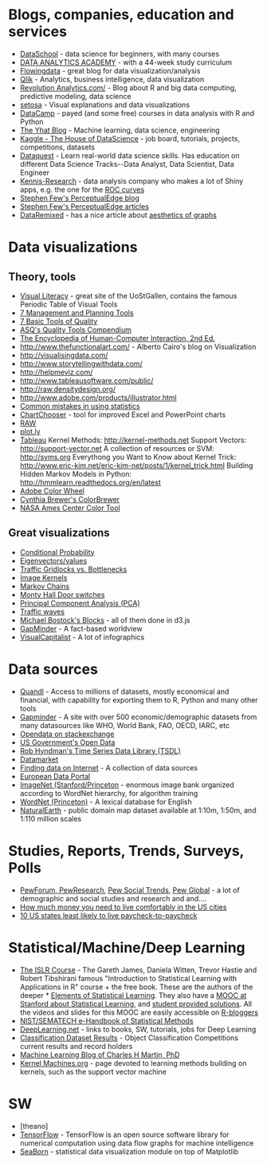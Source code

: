 # Blogs, companies, education and services
* [DataSchool](http://www.dataschool.io/) - data science for beginners, with many courses
* [DATA ANALYTICS ACADEMY](http://www.dataanalyticsacademy.com/) - with a 44-week study curriculum
* [Flowingdata](http://flowingdata.com/) - great blog for data visualization/analysis
* [Qlik](http://www.qlik.com/) - Analytics, business intelligence, data visualization
* [Revolution Analytics.com/](http://blog.revolutionanalytics.com/) - Blog about R and big data computing, predictive modeling, data science
* [setosa](http://setosa.io/) - Visual explanations and data visualizations
* [DataCamp](https://www.datacamp.com/) - payed (and some free) courses in data analysis with R and Python
* [The Yhat Blog](http://blog.yhat.com/) - Machine learning, data science, engineering
* [Kaggle - The House of DataScience](https://www.kaggle.com/) - job board, tutorials, projects, competitions, datasets
* [Dataquest](https://www.dataquest.io/) - Learn real-world data science skills. Has education on different Data Science Tracks--Data Analyst, Data Scientist, Data Engineer
* [Kennis-Research](https://kennis-research.com) - data analysis company who makes a lot of Shiny apps, e.g. the one for the [ROC curves](https://kennis-research.shinyapps.io/ROC-Curves/)
* [Stephen Few's PerceptualEdge blog](www.perceptualedge.com/blog)
* [Stephen Few's PerceptualEdge articles](www.perceptualedge.com/library.php)
* [DataRemixed](http://dataremixed.com/) - has a nice article about [aesthetics of graphs](http://dataremixed.com/2012/05/clarity-or-aesthetics-part-2-a-tale-of-four-quadrants/)

# Data visualizations
## Theory, tools
* [Visual Literacy](http://www.visual-literacy.org/index.html) - great site of the UoStGallen, contains the famous Periodic Table of Visual Tools
* [7 Management and Planning Tools](https://en.wikipedia.org/wiki/Seven_Management_and_Planning_Tools)
* [7 Basic Tools of Quality](https://en.wikipedia.org/wiki/Seven_Basic_Tools_of_Quality)
* [ASQ's Quality Tools Compendium](http://asq.org/learn-about-quality/quality-tools.html)
* [The Encyclopedia of Human-Computer Interaction, 2nd Ed.](https://www.interaction-design.org/literature)
* http://www.thefunctionalart.com/ - Alberto Cairo's blog on Visualization
* http://visualisingdata.com/
* http://www.storytellingwithdata.com/
* http://helpmeviz.com/
* http://www.tableausoftware.com/public/
* http://raw.densitydesign.org/
* http://www.adobe.com/products/illustrator.html
* [Common mistakes in using statistics](https://www.ma.utexas.edu/users/mks/statmistakes/StatisticsMistakes.html)
* [ChartChooser](http://labs.juiceanalytics.com/chartchooser/index.html) - tool for improved Excel and PowerPoint charts
* [RAW](http://app.raw.densitydesign.org/)
* [plot.ly](https://plot.ly/)
* [Tableau](https://public.tableau.com/s/)
Kernel Methods: http://kernel-methods.net
Support Vectors: http://support-vector.net
A collection of resources or SVM: http://svms.org
Everythong you Want to Know about Kernel Trick: http://www.eric-kim.net/eric-kim-net/posts/1/kernel_trick.html
Building Hidden Markov Models in Python: http://hmmlearn.readthedocs.org/en/latest
* [Adobe Color Wheel](https://color.adobe.com/create/color-wheel/)
* [Cynthia Brewer's ColorBrewer](http://colorbrewer2.org/)
* [NASA Ames Center Color Tool](http://colorusage.arc.nasa.gov/ColorTool_appletPC.html)



## Great visualizations
* [Conditional Probability](http://setosa.io/ev/conditional-probability/)
* [Eigenvectors/values](http://setosa.io/ev/eigenvectors-and-eigenvalues/)
* [Traffic Gridlocks vs. Bottlenecks](http://setosa.io/blog/2014/09/02/gridlock/)
* [Image Kernels](http://setosa.io/ev/image-kernels/)
* [Markov Chains](http://setosa.io/ev/markov-chains/)
* [Monty Hall Door switches](http://blog.vctr.me/monty-hall/)
* [Principal Component Analysis (PCA)](http://setosa.io/ev/principal-component-analysis/)
* [Traffic waves](http://ww2.kqed.org/lowdown/2013/11/12/traffic-waves/)
* [Michael Bostock's Blocks](http://bl.ocks.org/) - all of them done in d3.js
* [GapMinder](www.gapminder.org) - A fact-based worldview
* [VisualCapitalist](www.VisualCapitalist.com) - A lot of infographics

# Data sources
* [Quandl](https://www.quandl.com/) - Access to millions of datasets, mostly economical and financial, with capability for exporting them to R, Python and many other tools
* [Gapminder](http://www.gapminder.org/data/) - A site with over 500 economic/demographic datasets from many datasources like WHO, World Bank, FAO, OECD, IARC, etc
* [Opendata on stackexchange](http://opendata.stackexchange.com/)
* [US Government's Open Data](http://www.data.gov/)
* [Rob Hyndman's Time Series Data Library (TSDL)](https://datamarket.com/data/list/?q=provider:tsdl)
* [Datamarket](https://datamarket.com/)
* [Finding data on Internet](http://www.inside-r.org/howto/finding-data-internet) - A collection of data sources
* [European Data Portal](http://www.europeandataportal.eu/en/)
* [ImageNet (Stanford/Princeton](http://www.image-net.org/) - enormous image bank organized according to WordNet hierarchy, for algorithm training
* [WordNet (Princeton)](http://wordnet.princeton.edu/) - A lexical database for English
* [NaturalEarth](http://www.naturalearthdata.com/) - public domain map dataset available at 1:10m, 1:50m, and 1:110 million scales

# Studies, Reports, Trends, Surveys, Polls
* [PewForum, PewResearch](http://www.pewresearch.org/), [Pew Social Trends](http://www.pewsocialtrends.org/), [Pew Global](http://www.pewglobal.org/) - a lot of demographic and social studies and research and and....
* [How much money you need to live comfortably in the US cities](http://www.gobankingrates.com/personal-finance/much-money-need-live-comfortably-biggest-cities/)
* [10 US states least likely to live paycheck-to-paycheck](http://www.gobankingrates.com/personal-finance/10-states-least-likely-live-paycheck-paycheck/)


# Statistical/Machine/Deep Learning
* [The ISLR Course](http://www-bcf.usc.edu/~gareth/ISL/) - The Gareth James, Daniela Witten, Trevor Hastie and Robert Tibshirani famous "Introduction to Statistical Learning with Applications in R" course + the free book. These are the authors of the deeper * [Elements of Statistical Learning](http://www-stat.stanford.edu/~tibs/ElemStatLearn/). They also have a [MOOC at Stanford about Statistical Learning](https://lagunita.stanford.edu/courses/HumanitiesSciences/StatLearning/Winter2016/about), and [student provided solutions](https://github.com/asadoughi/stat-learning). All the videos and slides for this MOOC are easily accessible on  [R-bloggers](http://www.r-bloggers.com/in-depth-introduction-to-machine-learning-in-15-hours-of-expert-videos/)
* [NIST/SEMATECH e-Handbook of Statistical Methods](http://www.itl.nist.gov/div898/handbook/index.htm)
* [DeepLearning.net](http://deeplearning.net/) - links to books, SW, tutorials, jobs for Deep Learning
* [Classification Dataset Results](http://rodrigob.github.io/are_we_there_yet/build/classification_datasets_results.html) - Object Classification Competitions current results and record holders
* [Machine Learning Blog of Charles H Martin, PhD](https://charlesmartin14.wordpress.com/)
* [Kernel Machines.org](http://www.kernel-machines.org/) - page devoted to learning methods building on kernels, such as the support vector machine

# SW
* [theano]
* [TensorFlow](https://www.tensorflow.org/) - TensorFlow is an open source software library for numerical computation using data flow graphs for machine intelligence
* [SeaBorn](http://stanford.edu/~mwaskom/software/seaborn/) - statistical data visualization module on top of Matplotlib
